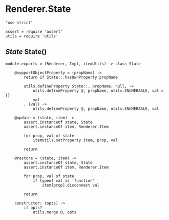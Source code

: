 Renderer.State
==============

	'use strict'

	assert = require 'assert'
	utils = require 'utils'

*State* State()
---------------

	module.exports = (Renderer, Impl, itemUtils) -> class State

		@supportObjectProperty = (propName) ->
			return if State::.hasOwnProperty propName

			utils.defineProperty State::, propName, null, ->
				utils.defineProperty @, propName, utils.ENUMERABLE, val = {}
				val
			, (val) ->
				utils.defineProperty @, propName, utils.ENUMERABLE, val

		@update = (state, item) ->
			assert.instanceOf state, State
			assert.instanceOf item, Renderer.Item

			for prop, val of state
				itemUtils.setProperty item, prop, val

			return

		@restore = (state, item) ->
			assert.instanceOf state, State
			assert.instanceOf item, Renderer.Item

			for prop, val of state
				if typeof val is 'function'
					item[prop].disconnect val

			return

		constructor: (opts) ->
			if opts?
				utils.merge @, opts
